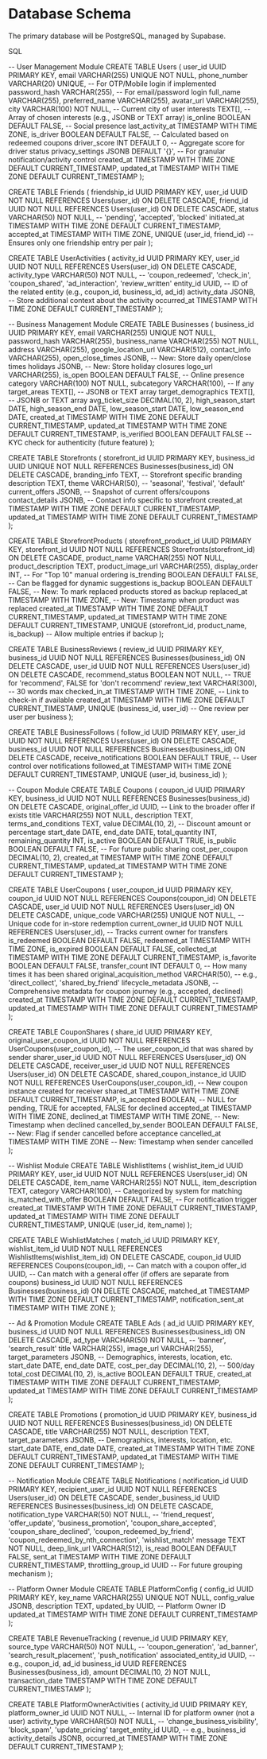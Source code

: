 # Database Schema
The primary database will be PostgreSQL, managed by Supabase.

SQL

-- User Management Module
CREATE TABLE Users (
    user_id UUID PRIMARY KEY,
    email VARCHAR(255) UNIQUE NOT NULL,
    phone_number VARCHAR(20) UNIQUE, -- For OTP/Mobile login if implemented
    password_hash VARCHAR(255), -- For email/password login
    full_name VARCHAR(255),
    preferred_name VARCHAR(255),
    avatar_url VARCHAR(255),
    city VARCHAR(100) NOT NULL, -- Current city of user
    interests TEXT[], -- Array of chosen interests (e.g., JSONB or TEXT array)
    is_online BOOLEAN DEFAULT FALSE, -- Social presence
    last_activity_at TIMESTAMP WITH TIME ZONE,
    is_driver BOOLEAN DEFAULT FALSE, -- Calculated based on redeemed coupons
    driver_score INT DEFAULT 0, -- Aggregate score for driver status
    privacy_settings JSONB DEFAULT '{}', -- For granular notification/activity control
    created_at TIMESTAMP WITH TIME ZONE DEFAULT CURRENT_TIMESTAMP,
    updated_at TIMESTAMP WITH TIME ZONE DEFAULT CURRENT_TIMESTAMP
);

CREATE TABLE Friends (
    friendship_id UUID PRIMARY KEY,
    user_id UUID NOT NULL REFERENCES Users(user_id) ON DELETE CASCADE,
    friend_id UUID NOT NULL REFERENCES Users(user_id) ON DELETE CASCADE,
    status VARCHAR(50) NOT NULL, -- 'pending', 'accepted', 'blocked'
    initiated_at TIMESTAMP WITH TIME ZONE DEFAULT CURRENT_TIMESTAMP,
    accepted_at TIMESTAMP WITH TIME ZONE,
    UNIQUE (user_id, friend_id) -- Ensures only one friendship entry per pair
);

CREATE TABLE UserActivities (
    activity_id UUID PRIMARY KEY,
    user_id UUID NOT NULL REFERENCES Users(user_id) ON DELETE CASCADE,
    activity_type VARCHAR(50) NOT NULL, -- 'coupon_redeemed', 'check_in', 'coupon_shared', 'ad_interaction', 'review_written'
    entity_id UUID, -- ID of the related entity (e.g., coupon_id, business_id, ad_id)
    activity_data JSONB, -- Store additional context about the activity
    occurred_at TIMESTAMP WITH TIME ZONE DEFAULT CURRENT_TIMESTAMP
);


-- Business Management Module
CREATE TABLE Businesses (
    business_id UUID PRIMARY KEY,
    email VARCHAR(255) UNIQUE NOT NULL,
    password_hash VARCHAR(255),
    business_name VARCHAR(255) NOT NULL,
    address VARCHAR(255),
    google_location_url VARCHAR(512),
    contact_info VARCHAR(255),
    open_close_times JSONB, -- New: Store daily open/close times
    holidays JSONB, -- New: Store holiday closures
    logo_url VARCHAR(255),
    is_open BOOLEAN DEFAULT FALSE, -- Online presence
    category VARCHAR(100) NOT NULL,
    subcategory VARCHAR(100), -- If any
    target_areas TEXT[], -- JSONB or TEXT array
    target_demographics TEXT[], -- JSONB or TEXT array
    avg_ticket_size DECIMAL(10, 2),
    high_season_start DATE,
    high_season_end DATE,
    low_season_start DATE,
    low_season_end DATE,
    created_at TIMESTAMP WITH TIME ZONE DEFAULT CURRENT_TIMESTAMP,
    updated_at TIMESTAMP WITH TIME ZONE DEFAULT CURRENT_TIMESTAMP,
    is_verified BOOLEAN DEFAULT FALSE -- KYC check for authenticity (future feature)
);

CREATE TABLE Storefronts (
    storefront_id UUID PRIMARY KEY,
    business_id UUID UNIQUE NOT NULL REFERENCES Businesses(business_id) ON DELETE CASCADE,
    branding_info TEXT, -- Storefront specific branding
    description TEXT,
    theme VARCHAR(50), -- 'seasonal', 'festival', 'default'
    current_offers JSONB, -- Snapshot of current offers/coupons
    contact_details JSONB, -- Contact info specific to storefront
    created_at TIMESTAMP WITH TIME ZONE DEFAULT CURRENT_TIMESTAMP,
    updated_at TIMESTAMP WITH TIME ZONE DEFAULT CURRENT_TIMESTAMP
);

CREATE TABLE StorefrontProducts (
    storefront_product_id UUID PRIMARY KEY,
    storefront_id UUID NOT NULL REFERENCES Storefronts(storefront_id) ON DELETE CASCADE,
    product_name VARCHAR(255) NOT NULL,
    product_description TEXT,
    product_image_url VARCHAR(255),
    display_order INT, -- For "Top 10" manual ordering
    is_trending BOOLEAN DEFAULT FALSE, -- Can be flagged for dynamic suggestions
    is_backup BOOLEAN DEFAULT FALSE, -- New: To mark replaced products stored as backup
    replaced_at TIMESTAMP WITH TIME ZONE, -- New: Timestamp when product was replaced
    created_at TIMESTAMP WITH TIME ZONE DEFAULT CURRENT_TIMESTAMP,
    updated_at TIMESTAMP WITH TIME ZONE DEFAULT CURRENT_TIMESTAMP,
    UNIQUE (storefront_id, product_name, is_backup) -- Allow multiple entries if backup
);

CREATE TABLE BusinessReviews (
    review_id UUID PRIMARY KEY,
    business_id UUID NOT NULL REFERENCES Businesses(business_id) ON DELETE CASCADE,
    user_id UUID NOT NULL REFERENCES Users(user_id) ON DELETE CASCADE,
    recommend_status BOOLEAN NOT NULL, -- TRUE for 'recommend', FALSE for 'don't recommend'
    review_text VARCHAR(300), -- 30 words max
    checked_in_at TIMESTAMP WITH TIME ZONE, -- Link to check-in if available
    created_at TIMESTAMP WITH TIME ZONE DEFAULT CURRENT_TIMESTAMP,
    UNIQUE (business_id, user_id) -- One review per user per business
);

CREATE TABLE BusinessFollows (
    follow_id UUID PRIMARY KEY,
    user_id UUID NOT NULL REFERENCES Users(user_id) ON DELETE CASCADE,
    business_id UUID NOT NULL REFERENCES Businesses(business_id) ON DELETE CASCADE,
    receive_notifications BOOLEAN DEFAULT TRUE, -- User control over notifications
    followed_at TIMESTAMP WITH TIME ZONE DEFAULT CURRENT_TIMESTAMP,
    UNIQUE (user_id, business_id)
);


-- Coupon Module
CREATE TABLE Coupons (
    coupon_id UUID PRIMARY KEY,
    business_id UUID NOT NULL REFERENCES Businesses(business_id) ON DELETE CASCADE,
    original_offer_id UUID, -- Link to the broader offer if exists
    title VARCHAR(255) NOT NULL,
    description TEXT,
    terms_and_conditions TEXT,
    value DECIMAL(10, 2), -- Discount amount or percentage
    start_date DATE,
    end_date DATE,
    total_quantity INT,
    remaining_quantity INT,
    is_active BOOLEAN DEFAULT TRUE,
    is_public BOOLEAN DEFAULT FALSE, -- For future public sharing
    cost_per_coupon DECIMAL(10, 2),
    created_at TIMESTAMP WITH TIME ZONE DEFAULT CURRENT_TIMESTAMP,
    updated_at TIMESTAMP WITH TIME ZONE DEFAULT CURRENT_TIMESTAMP
);

CREATE TABLE UserCoupons (
    user_coupon_id UUID PRIMARY KEY,
    coupon_id UUID NOT NULL REFERENCES Coupons(coupon_id) ON DELETE CASCADE,
    user_id UUID NOT NULL REFERENCES Users(user_id) ON DELETE CASCADE,
    unique_code VARCHAR(255) UNIQUE NOT NULL, -- Unique code for in-store redemption
    current_owner_id UUID NOT NULL REFERENCES Users(user_id), -- Tracks current owner for transfers
    is_redeemed BOOLEAN DEFAULT FALSE,
    redeemed_at TIMESTAMP WITH TIME ZONE,
    is_expired BOOLEAN DEFAULT FALSE,
    collected_at TIMESTAMP WITH TIME ZONE DEFAULT CURRENT_TIMESTAMP,
    is_favorite BOOLEAN DEFAULT FALSE,
    transfer_count INT DEFAULT 0, -- How many times it has been shared
    original_acquisition_method VARCHAR(50), -- e.g., 'direct_collect', 'shared_by_friend'
    lifecycle_metadata JSONB, -- Comprehensive metadata for coupon journey (e.g., accepted, declined)
    created_at TIMESTAMP WITH TIME ZONE DEFAULT CURRENT_TIMESTAMP,
    updated_at TIMESTAMP WITH TIME ZONE DEFAULT CURRENT_TIMESTAMP
);

CREATE TABLE CouponShares (
    share_id UUID PRIMARY KEY,
    original_user_coupon_id UUID NOT NULL REFERENCES UserCoupons(user_coupon_id), -- The user_coupon_id that was shared by sender
    sharer_user_id UUID NOT NULL REFERENCES Users(user_id) ON DELETE CASCADE,
    receiver_user_id UUID NOT NULL REFERENCES Users(user_id) ON DELETE CASCADE,
    shared_coupon_instance_id UUID NOT NULL REFERENCES UserCoupons(user_coupon_id), -- New coupon instance created for receiver
    shared_at TIMESTAMP WITH TIME ZONE DEFAULT CURRENT_TIMESTAMP,
    is_accepted BOOLEAN, -- NULL for pending, TRUE for accepted, FALSE for declined
    accepted_at TIMESTAMP WITH TIME ZONE,
    declined_at TIMESTAMP WITH TIME ZONE, -- New: Timestamp when declined
    cancelled_by_sender BOOLEAN DEFAULT FALSE, -- New: Flag if sender cancelled before acceptance
    cancelled_at TIMESTAMP WITH TIME ZONE -- New: Timestamp when sender cancelled
);


-- Wishlist Module
CREATE TABLE WishlistItems (
    wishlist_item_id UUID PRIMARY KEY,
    user_id UUID NOT NULL REFERENCES Users(user_id) ON DELETE CASCADE,
    item_name VARCHAR(255) NOT NULL,
    item_description TEXT,
    category VARCHAR(100), -- Categorized by system for matching
    is_matched_with_offer BOOLEAN DEFAULT FALSE, -- For notification trigger
    created_at TIMESTAMP WITH TIME ZONE DEFAULT CURRENT_TIMESTAMP,
    updated_at TIMESTAMP WITH TIME ZONE DEFAULT CURRENT_TIMESTAMP,
    UNIQUE (user_id, item_name)
);

CREATE TABLE WishlistMatches (
    match_id UUID PRIMARY KEY,
    wishlist_item_id UUID NOT NULL REFERENCES WishlistItems(wishlist_item_id) ON DELETE CASCADE,
    coupon_id UUID REFERENCES Coupons(coupon_id), -- Can match with a coupon
    offer_id UUID, -- Can match with a general offer (if offers are separate from coupons)
    business_id UUID NOT NULL REFERENCES Businesses(business_id) ON DELETE CASCADE,
    matched_at TIMESTAMP WITH TIME ZONE DEFAULT CURRENT_TIMESTAMP,
    notification_sent_at TIMESTAMP WITH TIME ZONE
);


-- Ad & Promotion Module
CREATE TABLE Ads (
    ad_id UUID PRIMARY KEY,
    business_id UUID NOT NULL REFERENCES Businesses(business_id) ON DELETE CASCADE,
    ad_type VARCHAR(50) NOT NULL, -- 'banner', 'search_result'
    title VARCHAR(255),
    image_url VARCHAR(255),
    target_parameters JSONB, -- Demographics, interests, location, etc.
    start_date DATE,
    end_date DATE,
    cost_per_day DECIMAL(10, 2), -- 500/day
    total_cost DECIMAL(10, 2),
    is_active BOOLEAN DEFAULT TRUE,
    created_at TIMESTAMP WITH TIME ZONE DEFAULT CURRENT_TIMESTAMP,
    updated_at TIMESTAMP WITH TIME ZONE DEFAULT CURRENT_TIMESTAMP
);

CREATE TABLE Promotions (
    promotion_id UUID PRIMARY KEY,
    business_id UUID NOT NULL REFERENCES Businesses(business_id) ON DELETE CASCADE,
    title VARCHAR(255) NOT NULL,
    description TEXT,
    target_parameters JSONB, -- Demographics, interests, location, etc.
    start_date DATE,
    end_date DATE,
    created_at TIMESTAMP WITH TIME ZONE DEFAULT CURRENT_TIMESTAMP,
    updated_at TIMESTAMP WITH TIME ZONE DEFAULT CURRENT_TIMESTAMP
);


-- Notification Module
CREATE TABLE Notifications (
    notification_id UUID PRIMARY KEY,
    recipient_user_id UUID NOT NULL REFERENCES Users(user_id) ON DELETE CASCADE,
    sender_business_id UUID REFERENCES Businesses(business_id) ON DELETE CASCADE,
    notification_type VARCHAR(50) NOT NULL, -- 'friend_request', 'offer_update', 'business_promotion', 'coupon_share_accepted', 'coupon_share_declined', 'coupon_redeemed_by_friend', 'coupon_redeemed_by_nth_connection', 'wishlist_match'
    message TEXT NOT NULL,
    deep_link_url VARCHAR(512),
    is_read BOOLEAN DEFAULT FALSE,
    sent_at TIMESTAMP WITH TIME ZONE DEFAULT CURRENT_TIMESTAMP,
    throttling_group_id UUID -- For future grouping mechanism
);


-- Platform Owner Module
CREATE TABLE PlatformConfig (
    config_id UUID PRIMARY KEY,
    key_name VARCHAR(255) UNIQUE NOT NULL,
    config_value JSONB,
    description TEXT,
    updated_by UUID, -- Platform Owner ID
    updated_at TIMESTAMP WITH TIME ZONE DEFAULT CURRENT_TIMESTAMP
);

CREATE TABLE RevenueTracking (
    revenue_id UUID PRIMARY KEY,
    source_type VARCHAR(50) NOT NULL, -- 'coupon_generation', 'ad_banner', 'search_result_placement', 'push_notification'
    associated_entity_id UUID, -- e.g., coupon_id, ad_id
    business_id UUID REFERENCES Businesses(business_id),
    amount DECIMAL(10, 2) NOT NULL,
    transaction_date TIMESTAMP WITH TIME ZONE DEFAULT CURRENT_TIMESTAMP
);

CREATE TABLE PlatformOwnerActivities (
    activity_id UUID PRIMARY KEY,
    platform_owner_id UUID NOT NULL, -- Internal ID for platform owner (not a user)
    activity_type VARCHAR(50) NOT NULL, -- 'change_business_visibility', 'block_spam', 'update_pricing'
    target_entity_id UUID, -- e.g., business_id
    activity_details JSONB,
    occurred_at TIMESTAMP WITH TIME ZONE DEFAULT CURRENT_TIMESTAMP
);